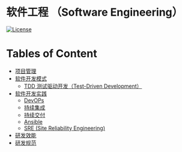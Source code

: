 # 软件工程 （Software Engineering）
[![License](https://img.shields.io/badge/license-Apache%202-4EB1BA.svg)](https://www.apache.org/licenses/LICENSE-2.0.html)

Tables of Content
=================

   * [<a href="KS-PM/README.md">项目管理</a>](#项目管理)
   * [<a href="KS-SDM/README.md">软件开发模式</a>](#软件开发模式)
      * [<a href="KS-SDM/TDD/README.md">TDD 测试驱动开发（Test-Driven Development）</a>](#tdd-测试驱动开发test-driven-development)
   * [<a href="KS-SDP/README.md">软件开发实践</a>](#软件开发实践)
      * [<a href="DevOPs/README.md">DevOPs</a>](#devops)
      * [持续集成](#持续集成)
      * [持续交付](#持续交付)
      * [<a href="Ansible/README.md">Ansible</a>](#ansible)
      * [SRE (Site Reliability Engineering)](#sre-site-reliability-engineering)
   * [<a href="RDE/README.md">研发效能</a>](#研发效能)
   * [<a href="R&amp;D-Specification/README.md">研发规范</a>](#研发规范)